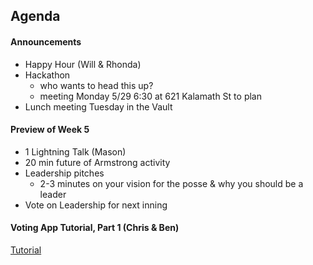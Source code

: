 ## Agenda

#### Announcements
* Happy Hour (Will & Rhonda)
* Hackathon
  * who wants to head this up?
  * meeting Monday 5/29 6:30 at 621 Kalamath St to plan
* Lunch meeting Tuesday in the Vault

#### Preview of Week 5
* 1 Lightning Talk (Mason)
* 20 min future of Armstrong activity
* Leadership pitches
  * 2-3 minutes on your vision for the posse & why you should be a leader
* Vote on Leadership for next inning

#### Voting App Tutorial, Part 1 (Chris & Ben)
[Tutorial](https://medium.com/@mvmurthy/full-stack-hello-world-voting-ethereum-dapp-tutorial-part-1-40d2d0d807c2)
